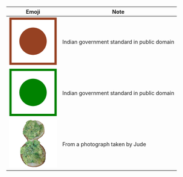 Emoji|Note
-----|----
![Non-Vegetarian](non-vegetarian.png)|Indian government standard in public domain
![Vegetarian](vegetarian.png)|Indian government standard in public domain
![Avocado Toast Bagel](avocado_toast_bagel.png)|From a photograph taken by Jude